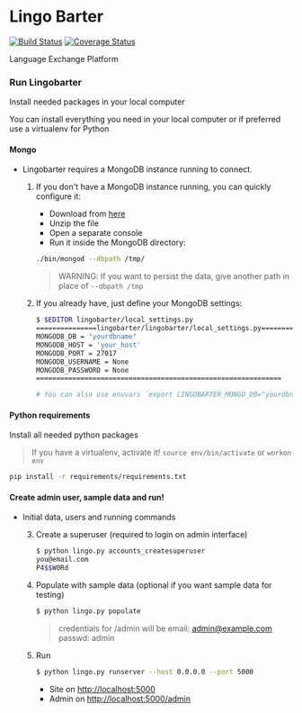 Lingo Barter
============

[![Build Status](https://travis-ci.org/LeightonStreet/LingoBarter.svg?branch=master)](https://travis-ci.org/LeightonStreet/LingoBarter)
[![Coverage Status](https://coveralls.io/repos/github/LeightonStreet/LingoBarter/badge.svg?branch=master)](https://coveralls.io/github/LeightonStreet/LingoBarter?branch=master)

Language Exchange Platform

### Run Lingobarter

Install needed packages in your local computer

You can install everything you need in your local computer or if preferred use a virtualenv for Python

#### Mongo

* Lingobarter requires a MongoDB instance running to connect.

    1. If you don't have a MongoDB instance running, you can quickly configure it:

        * Download from [here](https://www.mongodb.org/downloads)
        * Unzip the file
        * Open a separate console
        * Run it inside the MongoDB directory:
        ```bash
        ./bin/mongod --dbpath /tmp/
        ```
        > WARNING: If you want to persist the data, give another path in place of ```--dbpath /tmp```


    2. If you already have, just define your MongoDB settings:
        ```bash
        $ $EDITOR lingobarter/local_settings.py
        ===============lingobarter/lingobarter/local_settings.py===============
        MONGODB_DB = "yourdbname"
        MONGODB_HOST = 'your_host'
        MONGODB_PORT = 27017
        MONGODB_USERNAME = None
        MONGODB_PASSWORD = None
        =============================================================
        
        # You can also use envvars `export LINGOBARTER_MONGO_DB="yourdbname"` 
        ```

#### Python requirements
Install all needed python packages

> If you have a virtualenv, activate it! `source env/bin/activate` or `workon env`

```bash
pip install -r requirements/requirements.txt
```

#### Create admin user, sample data and run!

* Initial data, users and running commands

    3. Create a superuser  (required to login on admin interface)
        ```bash
        $ python lingo.py accounts_createsuperuser
        you@email.com
        P4$$W0Rd
        ```

    4. Populate with sample data (optional if you want sample data for testing)
        ```bash
        $ python lingo.py populate

        ```
        > credentials for /admin will be email: admin@example.com passwd: admin

    5. Run
        ```bash
        $ python lingo.py runserver --host 0.0.0.0 --port 5000
        ```
        - Site on [http://localhost:5000](http://localhost:5000)
        - Admin on [http://localhost:5000/admin](http://localhost:5000/admin)

